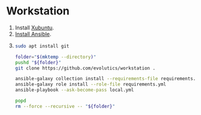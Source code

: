# Workstation

1. Install [Xubuntu](https://xubuntu.org).
1. [Install Ansible](https://docs.ansible.com/ansible/latest/installation_guide/intro_installation.html#latest-releases-via-apt-ubuntu).
1. ```bash
   sudo apt install git

   folder="$(mktemp --directory)"
   pushd "${folder}"
   git clone https://github.com/evolutics/workstation .

   ansible-galaxy collection install --requirements-file requirements.yml
   ansible-galaxy role install --role-file requirements.yml
   ansible-playbook --ask-become-pass local.yml

   popd
   rm --force --recursive -- "${folder}"
   ```
